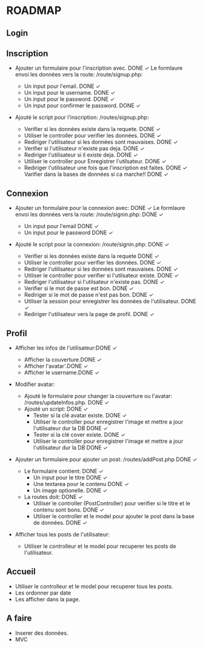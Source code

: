 # ROADMAP

## Login

## Inscription

- Ajouter un formulaire pour l'inscription avec. DONE ✓
  Le formlaure envoi les données vers la route: /route/signup.php:

  - Un input pour l'email. DONE ✓
  - Un input pour le username. DONE ✓
  - Un input pour le password. DONE ✓
  - Un input pour confirmer le password. DONE ✓

- Ajouté le script pour l'inscription: /routes/signup.php:
  - Verifier si les données existe dans la requete. DONE ✓
  - Utiliser le controller pour verifier les données. DONE ✓
  - Rediriger l'utilisateur si les données sont mauvaises. DONE ✓
  - Verifier si l'utilisateur n'existe pas deja. DONE ✓
  - Rediriger l'utilisateur si il existe deja. DONE ✓
  - Utiliser le controller pour Enregistrer l'utilsateur. DONE ✓
  - Rediriger l'utilisateur une fois que l'inscription est faites. DONE ✓
    Varifier dans la bases de données si ca marche!! DONE ✓

## Connexion

- Ajouter un formulaire pour la connexion avec: DONE ✓
  Le formlaure envoi les données vers la route: /route/signin.php: DONE ✓

  - Un input pour l'email DONE ✓
  - Un input pour le password DONE ✓

- Ajouté le script pour la connexion: /route/signin.php: DONE ✓
  - Verifier si les données existe dans la requete DONE ✓
  - Utiliser le controller pour verifier les données. DONE ✓
  - Rediriger l'utilisateur si les données sont mauvaises. DONE ✓
  - Utiliser le controller pour verifier si l'utilsateur existe. DONE ✓
  - Rediriger l'utilisateur si l'utilsateur n'existe pas. DONE ✓
  - Verifier si le mot de passe est bon. DONE ✓
  - Rediriger si le mot de passe n'est pas bon. DONE ✓
  - Utiliser la session pour enregistrer les données de l'utilisateur. DONE ✓
  - Rediriger l'utilisateur vers la page de profil. DONE ✓

## Profil

- Afficher les infos de l'utilisateur:DONE ✓

  - Afficher la couverture.DONE ✓
  - Afficher l'avatar'.DONE ✓
  - Afficher le username.DONE ✓

- Modifier avatar:

  - Ajouté le formulaire pour changer la couverture ou l'avatar: /routes/updateInfos.php. DONE ✓
  - Ajouté un script: DONE ✓
    - Tester si la clé avatar existe. DONE ✓
    - Utiliser le controller pour enregistrer l'image et mettre a jour l'utilisateur dur la DB DONE ✓
    - Tester si la clé cover existe. DONE ✓
    - Utiliser le controller pour enregistrer l'image et mettre a jour l'utilisateur dur la DB DONE ✓

- Ajouter un formulaire pour ajouter un post: /routes/addPost.php DONE ✓

  - Le formulaire contient: DONE ✓
    - Un input pour le titre DONE ✓
    - Une textarea pour le contenu DONE ✓
    - Un image optionelle. DONE ✓
  - La routes doit: DONE ✓
    - Utiliser le controller (PostController) pour verifier si le titre et le contenu sont bons. DONE ✓
    - Utiliser le controller et le model pour ajouter le post dans la base de données. DONE ✓

- Afficher tous les posts de l'utilisateur:
  - Utiliser le controlleur et le model pour recuperer les posts de l'utilisateur.

## Accueil

- Utiliser le controlleur et le model pour recuperer tous les posts.
- Les ordonner par date
- Les afficher dans la page.

## A faire

- Inserer des données.
- MVC

